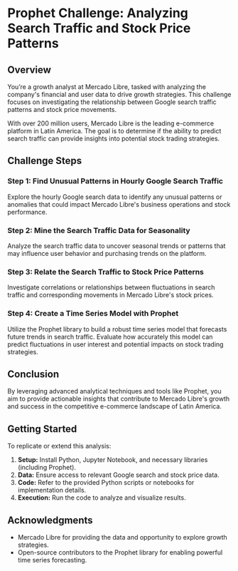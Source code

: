 # Prophet Challenge: Analyzing Search Traffic and Stock Price Patterns

## Overview

You’re a growth analyst at Mercado Libre, tasked with analyzing the company's financial and user data to drive growth strategies. This challenge focuses on investigating the relationship between Google search traffic patterns and stock price movements.

With over 200 million users, Mercado Libre is the leading e-commerce platform in Latin America. The goal is to determine if the ability to predict search traffic can provide insights into potential stock trading strategies.

## Challenge Steps

### Step 1: Find Unusual Patterns in Hourly Google Search Traffic

Explore the hourly Google search data to identify any unusual patterns or anomalies that could impact Mercado Libre's business operations and stock performance.

### Step 2: Mine the Search Traffic Data for Seasonality

Analyze the search traffic data to uncover seasonal trends or patterns that may influence user behavior and purchasing trends on the platform.

### Step 3: Relate the Search Traffic to Stock Price Patterns

Investigate correlations or relationships between fluctuations in search traffic and corresponding movements in Mercado Libre's stock prices.

### Step 4: Create a Time Series Model with Prophet

Utilize the Prophet library to build a robust time series model that forecasts future trends in search traffic. Evaluate how accurately this model can predict fluctuations in user interest and potential impacts on stock trading strategies.

## Conclusion

By leveraging advanced analytical techniques and tools like Prophet, you aim to provide actionable insights that contribute to Mercado Libre's growth and success in the competitive e-commerce landscape of Latin America.

## Getting Started

To replicate or extend this analysis:

1. **Setup:** Install Python, Jupyter Notebook, and necessary libraries (including Prophet).
2. **Data:** Ensure access to relevant Google search and stock price data.
3. **Code:** Refer to the provided Python scripts or notebooks for implementation details.
4. **Execution:** Run the code to analyze and visualize results.

## Acknowledgments

- Mercado Libre for providing the data and opportunity to explore growth strategies.
- Open-source contributors to the Prophet library for enabling powerful time series forecasting.

